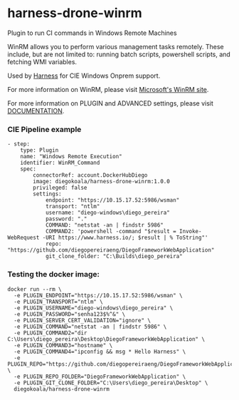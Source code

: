 # harness-drone-winrm
Plugin to run CI commands in Windows Remote Machines

WinRM allows you to perform various management tasks remotely. These include, 
but are not limited to: running batch scripts, powershell scripts, and fetching 
WMI variables.

Used by [Harness](https://www.harness.io/) for CIE Windows Onprem support.

For more information on WinRM, please visit
[Microsoft's WinRM site](http://msdn.microsoft.com/en-us/library/aa384426.aspx).


For more information on PLUGIN and ADVANCED settings, please visit
[DOCUMENTATION](https://github.com/diegopereiraeng/harness-drone-winrm/blob/main/DOCS.MD).



### CIE Pipeline example
```commandline
- step:
    type: Plugin
    name: "Windows Remote Execution"
    identifier: WinRM_Command
    spec:
        connectorRef: account.DockerHubDiego
        image: diegokoala/harness-drone-winrm:1.0.0
        privileged: false
        settings:
            endpoint: "https://10.15.17.52:5986/wsman"
            transport: "ntlm"
            username: "diego-windows\diego_pereira"
            password: "."
            COMMAND: "netstat -an | findstr 5986"
            COMMAND2: 'powershell -command "$result = Invoke-WebRequest -URI https://www.harness.io/; $result | % ToString"'
            repo: "https://github.com/diegopereiraeng/DiegoFrameworkWebApplication"
            git_clone_folder: "C:\Builds\diego_pereira"
```
### Testing the docker image:
```commandline
docker run --rm \
  -e PLUGIN_ENDPOINT="https://10.15.17.52:5986/wsman" \
  -e PLUGIN_TRANSPORT="ntlm" \
  -e PLUGIN_USERNAME="diego-windows\diego_pereira" \
  -e PLUGIN_PASSWORD="senha123$%^&" \
  -e PLUGIN_SERVER_CERT_VALIDATION="ignore" \
  -e PLUGIN_COMMAND="netstat -an | findstr 5986" \
  -e PLUGIN_COMMAND2="dir C:\Users\diego_pereira\Desktop\DiegoFrameworkWebApplication" \
  -e PLUGIN_COMMAND3="hostname" \
  -e PLUGIN_COMMAND4="ipconfig && msg * Hello Harness" \
  -e PLUGIN_REPO="https://github.com/diegopereiraeng/DiegoFrameworkWebApplication" \
  -e PLUGIN_REPO_FOLDER="DiegoFrameworkWebApplication" \
  -e PLUGIN_GIT_CLONE_FOLDER="C:\Users\diego_pereira\Desktop" \
  diegokoala/harness-drone-winrm

